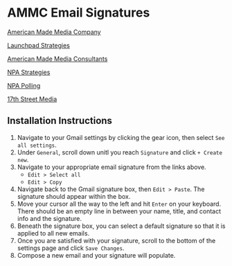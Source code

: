 # AMMC Email Signatures

[American Made Media Company](https://american-made-media-company.github.io/email-signatures/ammc-signature.html)

[Launchpad Strategies](https://american-made-media-company.github.io/email-signatures/ammc-lp-signature.html)

[American Made Media Consultants](https://american-made-media-company.github.io/email-signatures/ammc-ammcc-signature.html)

[NPA Strategies](https://american-made-media-company.github.io/email-signatures/ammc-npa-strat-signature.html)

[NPA Polling](https://american-made-media-company.github.io/email-signatures/ammc-npa-polling-signature.html)

[17th Street Media](https://american-made-media-company.github.io/email-signatures/ammc-17th-signature.html)

## Installation Instructions
1. Navigate to your Gmail settings by clicking the gear icon, then select `See all settings`.
2. Under `General`, scroll down unitl you reach `Signature` and click `+ Create new`.
3. Navigate to your appropriate email signature from the links above.
   - `Edit > Select all`
   - `Edit > Copy`
4. Navigate back to the Gmail signature box, then `Edit > Paste`. The signature should appear within the box.
5. Move your cursor all the way to the left and hit `Enter` on your keyboard. There should be an empty line in between your name, title, and contact info and the signature.
6. Beneath the signature box, you can select a default signature so that it is applied to all new emails.
7. Once you are satisfied with your signature, scroll to the bottom of the settings page and click `Save Changes`.
8. Compose a new email and your signature will populate.
